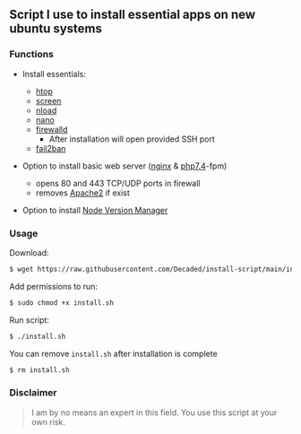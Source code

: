 ## Script I use to install essential apps on new ubuntu systems


### Functions
- Install essentials:
  - [htop](https://htop.dev/)
  - [screen](https://www.gnu.org/software/screen/) 
  - [nload](https://github.com/rolandriegel/nload) 
  - [nano](https://www.nano-editor.org/) 
  - [firewalld](https://firewalld.org/)
    - After installation will open provided SSH port
  - [fail2ban](https://github.com/fail2ban/fail2ban)

- Option to install basic web server ([nginx](https://www.nginx.com/) & [php7.4](https://www.php.net/releases/7_4_0.php)-fpm)
  - opens 80 and 443 TCP/UDP ports in firewall 
  - removes [Apache2](https://httpd.apache.org/) if exist
- Option to install [Node Version Manager](https://github.com/nvm-sh/nvm)


### Usage
Download:
```bash
$ wget https://raw.githubusercontent.com/Decaded/install-script/main/install.sh
```
Add permissions to run:
```bash
$ sudo chmod +x install.sh
```
Run script:
```bash
$ ./install.sh
```
You can remove `install.sh` after installation is complete
```bash
$ rm install.sh
```

### Disclaimer
> I am by no means an expert in this field.
> You use this script at your own risk.
